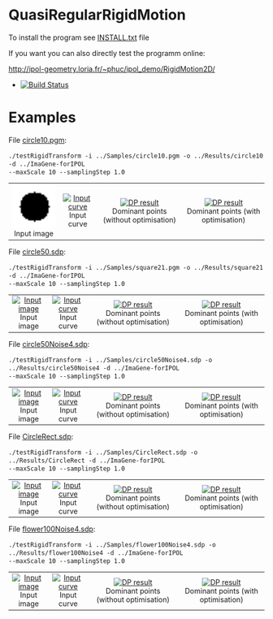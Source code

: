 # QuasiRegularRigidMotion

To install the program see <a href="https://github.com/ngophuc/QuasiRegularRigidMotion/blob/master/INSTALL.txt">INSTALL.txt</a> file


If you want you can also directly test the programm online:

http://ipol-geometry.loria.fr/~phuc/ipol_demo/RigidMotion2D/


* [![Build Status](https://travis-ci.org/ngophuc/QuasiRegularRigidMotion.svg?branch=master)](https://travis-ci.org/ngophuc/QuasiRegularRigidMotion)

# Examples

<p>File <a href="https://github.com/ngophuc/QuasiRegularRigidMotion/blob/master/Samples/circle10.pgm">circle10.pgm</a>: </p>&#x000A;&#x000A;
<pre class="code highlight js-syntax-highlight plaintext">
<code>./testRigidTransform -i ../Samples/circle10.pgm -o ../Results/circle10 -d ../ImaGene-forIPOL &#x000A;--maxScale 10 --samplingStep 1.0</code>
</pre>&#x000A;&#x000A;
<p>
	<table cellpadding="5">
		<tr>
		<td align="center" valign="center">
			<a href="https://github.com/ngophuc/QuasiRegularRigidMotion/blob/master/Samples/circle10.png">
				<img width="150" src="https://github.com/ngophuc/QuasiRegularRigidMotion/blob/master/Samples/circle10.png" alt="Input image" />
			</a>	
		<br />
		Input image
		</td>		
		<td align="center" valign="center">
			<a href="https://github.com/ngophuc/QuasiRegularRigidMotion/blob/master/Results/pentagonNoise4.pdf">
				<img width="150" src="https://github.com/ngophuc/QuasiRegularRigidMotion/blob/master/Results/pentagonNoise4.png" alt="Input curve" />
			</a>	
		<br />
		Input curve
		</td>
		<td align="center" valign="center">
			<a href="https://github.com/ngophuc/QuasiRegularRigidMotion/blob/master/Results/pentagonNoise4DP.pdf">
				<img width="150" src="https://github.com/ngophuc/QuasiRegularRigidMotion/blob/master/Results/pentagonNoise4DP.png" alt="DP result" />
			</a>
		<br />
		Dominant points (without optimisation)
		</td>
    <td align="center" valign="center">
			<a href="https://github.com/ngophuc/QuasiRegularRigidMotion/blob/master/Results/pentagonNoise4newDP.pdf">
				<img width="150" src="https://github.com/ngophuc/QuasiRegularRigidMotion/blob/master/Results/pentagonNoise4newDP.png" alt="DP result" />
			</a>
		<br />
		Dominant points (with optimisation)
		</td>  
		</tr>
	</table>
</p>

<p>File <a href="https://github.com/ngophuc/QuasiRegularRigidMotion/blob/master/Samples/circle50.sdp">circle50.sdp</a>: </p>&#x000A;&#x000A;
<pre class="code highlight js-syntax-highlight plaintext">
<code>./testRigidTransform -i ../Samples/square21.pgm -o ../Results/square21 -d ../ImaGene-forIPOL &#x000A;--maxScale 10 --samplingStep 1.0</code>
</pre>&#x000A;&#x000A;
<p>
	<table cellpadding="5">
		<tr>
		<td align="center" valign="center">
			<a href="https://github.com/ngophuc/QuasiRegularRigidMotion/blob/master/Samples/circle50.png">
				<img width="150" src="https://github.com/ngophuc/QuasiRegularRigidMotion/blob/master/Samples/circle50.png" alt="Input image" />
			</a>	
		<br />
		Input image
		</td>	
		<td align="center" valign="center">
			<a href="https://github.com/ngophuc/QuasiRegularRigidMotion/blob/master/Results/circle50.pdf">
				<img width="150" src="https://github.com/ngophuc/QuasiRegularRigidMotion/blob/master/Results/circle50.png" alt="Input curve" />
			</a>	
		<br />
		Input curve
		</td>
		<td align="center" valign="center">
			<a href="https://github.com/ngophuc/QuasiRegularRigidMotion/blob/master/Results/circle50DP.pdf">
				<img width="150" src="https://github.com/ngophuc/QuasiRegularRigidMotion/blob/master/Results/circle50DP.png" alt="DP result" />
			</a>
		<br />
		Dominant points (without optimisation)
		</td>
    <td align="center" valign="center">
			<a href="https://github.com/ngophuc/QuasiRegularRigidMotion/blob/master/Results/circle50newDP.pdf">
				<img width="150" src="https://github.com/ngophuc/QuasiRegularRigidMotion/blob/master/Results/circle50newDP.png" alt="DP result" />
			</a>
		<br />
		Dominant points (with optimisation)
		</td>
		</tr>
	</table>
</p>

<p>File <a href="https://github.com/ngophuc/QuasiRegularRigidMotion/blob/master/Samples/circle50Noise4.sdp">circle50Noise4.sdp</a>: </p>&#x000A;&#x000A;
<pre class="code highlight js-syntax-highlight plaintext">
<code>./testRigidTransform -i ../Samples/circle50Noise4.sdp -o ../Results/circle50Noise4 -d ../ImaGene-forIPOL &#x000A;--maxScale 10 --samplingStep 1.0</code>
</pre>&#x000A;&#x000A;
<p>
	<table cellpadding="5">
		<tr>
		<td align="center" valign="center">
			<a href="https://github.com/ngophuc/QuasiRegularRigidMotion/blob/master/Samples/circle50Noise4.png">
				<img width="150" src="https://github.com/ngophuc/QuasiRegularRigidMotion/blob/master/Samples/circle50Noise4.png" alt="Input image" />
			</a>	
		<br />
		Input image
		</td>		
		<td align="center" valign="center">
			<a href="https://github.com/ngophuc/QuasiRegularRigidMotion/blob/master/Results/circle50Noise4.pdf">
				<img width="150" src="https://github.com/ngophuc/QuasiRegularRigidMotion/blob/master/Results/circle50Noise4.png" alt="Input curve" />
			</a>	
		<br />
		Input curve
		</td>
		<td align="center" valign="center">
			<a href="https://github.com/ngophuc/QuasiRegularRigidMotion/blob/master/Results/circle50Noise4DP.pdf">
				<img width="150" src="https://github.com/ngophuc/QuasiRegularRigidMotion/blob/master/Results/circle50Noise4DP.png" alt="DP result" />
			</a>
		<br />
		Dominant points (without optimisation)
		</td>
    <td align="center" valign="center">
			<a href="https://github.com/ngophuc/QuasiRegularRigidMotion/blob/master/Results/circle50Noise4newDP.pdf">
				<img width="150" src="https://github.com/ngophuc/QuasiRegularRigidMotion/blob/master/Results/circle50Noise4newDP.png" alt="DP result" />
			</a>
		<br />
		Dominant points (with optimisation)
		</td>
		</tr>
	</table>
</p>

<p>File <a href="https://github.com/ngophuc/QuasiRegularRigidMotion/blob/master/Samples/CircleRect.sdp">CircleRect.sdp</a>: </p>&#x000A;&#x000A;
<pre class="code highlight js-syntax-highlight plaintext">
<code>./testRigidTransform -i ../Samples/CircleRect.sdp -o ../Results/CircleRect -d ../ImaGene-forIPOL &#x000A;--maxScale 10 --samplingStep 1.0</code>
</pre>&#x000A;&#x000A;
<p>
	<table cellpadding="5">
		<tr>
		<td align="center" valign="center">
			<a href="https://github.com/ngophuc/QuasiRegularRigidMotion/blob/master/Samples/CircleRect.png">
				<img width="150" src="https://github.com/ngophuc/QuasiRegularRigidMotion/blob/master/Samples/CircleRect.png" alt="Input image" />
			</a>	
		<br />
		Input image
		</td>			
		<td align="center" valign="center">
			<a href="https://github.com/ngophuc/QuasiRegularRigidMotion/blob/master/Results/CircleRect.pdf">
				<img width="150" src="https://github.com/ngophuc/QuasiRegularRigidMotion/blob/master/Results/CircleRect.png" alt="Input curve" />
			</a>	
		<br />
		Input curve
		</td>
		<td align="center" valign="center">
			<a href="https://github.com/ngophuc/QuasiRegularRigidMotion/blob/master/Results/CircleRectDP.pdf">
				<img width="150" src="https://github.com/ngophuc/QuasiRegularRigidMotion/blob/master/Results/CircleRectDP.png" alt="DP result" />
			</a>
		<br />
		Dominant points (without optimisation)
		</td>
    <td align="center" valign="center">
			<a href="https://github.com/ngophuc/QuasiRegularRigidMotion/blob/master/Results/CircleRectnewDP.pdf">
				<img width="150" src="https://github.com/ngophuc/QuasiRegularRigidMotion/blob/master/Results/CircleRectnewDP.png" alt="DP result" />
			</a>
		<br />
		Dominant points (with optimisation)
		</td>
		</tr>
	</table>
</p>

<p>File <a href="https://github.com/ngophuc/QuasiRegularRigidMotion/blob/master/Samples/flower100Noise4.sdp">flower100Noise4.sdp</a>: </p>&#x000A;&#x000A;
<pre class="code highlight js-syntax-highlight plaintext">
<code>./testRigidTransform -i ../Samples/flower100Noise4.sdp -o ../Results/flower100Noise4 -d ../ImaGene-forIPOL &#x000A;--maxScale 10 --samplingStep 1.0</code>
</pre>&#x000A;&#x000A;
<p>
	<table cellpadding="5">
		<tr>
		<td align="center" valign="center">
			<a href="https://github.com/ngophuc/QuasiRegularRigidMotion/blob/master/Samples/flower100Noise4.png">
				<img width="150" src="https://github.com/ngophuc/QuasiRegularRigidMotion/blob/master/Samples/flower100Noise4.png" alt="Input image" />
			</a>	
		<br />
		Input image
		</td>			
		<td align="center" valign="center">
			<a href="https://github.com/ngophuc/QuasiRegularRigidMotion/blob/master/Results/flower100Noise4.pdf">
				<img width="150" src="https://github.com/ngophuc/QuasiRegularRigidMotion/blob/master/Results/flower100Noise4.png" alt="Input curve" />
			</a>	
		<br />
		Input curve
		</td>
		<td align="center" valign="center">
			<a href="https://github.com/ngophuc/QuasiRegularRigidMotion/blob/master/Results/flower100Noise4DP.pdf">
				<img width="150" src="https://github.com/ngophuc/QuasiRegularRigidMotion/blob/master/Results/flower100Noise4DP.png" alt="DP result" />
			</a>
		<br />
		Dominant points (without optimisation)
		</td>
    <td align="center" valign="center">
			<a href="https://github.com/ngophuc/QuasiRegularRigidMotion/blob/master/Results/flower100Noise4newDP.pdf">
				<img width="150" src="https://github.com/ngophuc/QuasiRegularRigidMotion/blob/master/Results/flower100Noise4newDP.png" alt="DP result" />
			</a>
		<br />
		Dominant points (with optimisation)
		</td>
		</tr>
	</table>
</p>
